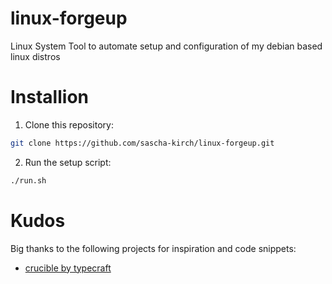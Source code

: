 # linux-forgeup
Linux System Tool to automate setup and configuration of my debian based linux distros

# Installion

1. Clone this repository:
```bash
git clone https://github.com/sascha-kirch/linux-forgeup.git
```

2. Run the setup script:
```bash
./run.sh
```

# Kudos
Big thanks to the following projects for inspiration and code snippets:
- [crucible by typecraft](https://github.com/typecraft-dev/crucible)
